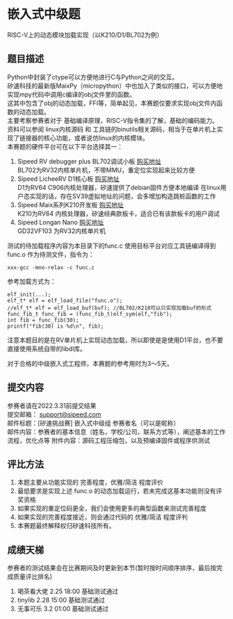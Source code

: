 # 嵌入式中级题
RISC-V上的动态模块加载实现（以K210/D1/BL702为例）

## 题目描述
Python中封装了ctype可以方便地进行C与Python之间的交互。  
矽速科技的最新版MaixPy（micropython）中也加入了类似的接口，可以方便地实现mpy代码中调用c编译的obj文件里的函数。  
这其中包含了obj的动态加载，FFI等，简单起见，本赛题仅要求实现obj文件内函数的动态加载。  
主要考察参赛者对于 基础编译原理，RISC-V指令集的了解，基础的编码能力。  
资料可以参阅 linux内核源码 和 工具链的binutils相关源码，相当于在单片机上实现了链接器的核心功能，或者说仿linux的内核模块。  
本赛题的硬件平台可在以下平台选择其一：  
1. Sipeed RV debugger plus BL702调试小板
    [购买地址](https://item.taobao.com/item.htm?id=648095486021)  
    BL702为RV32内核单片机，不带MMU，重定位实现起来比较方便
2. Sipeed LicheeRV D1核心板
    [购买地址](https://item.taobao.com/item.htm?id=660478137105)  
    D1为RV64 C906内核处理器，矽速提供了debian固件方便本地编译
    在linux用户态实现的话，存在SV39虚拟地址的问题，会多增加构造跳桩函数的工作
3. Sipeed Maix系列K210开发板
    [购买地址](https://sipeed.taobao.com/category-1425471023.htm)  
    K210为RV64 内核处理器，矽速经典款板卡，适合已有该款板卡的用户调试
4. Sipeed Longan Nano
    [购买地址](https://item.taobao.com/item.htm?id=601743142093)  
    GD32VF103 为RV32内核单片机 

测试的待加载程序内容为本目录下的func.c
使用目标平台对应工具链编译得到 func.o 作为待测文件，指令为：
```
xxx-gcc -mno-relax -c func.c
```

参考加载方式为：
```
elf_init(...);
elf_t* elf = elf_load_file("func.o"); 
//elf_t* elf = elf_load_buf(buf); //BL702/K210可以只实现加载buf的形式
func_fib_t func_fib = (func_fib_t)elf_sym(elf,"fib"); 
int fib = func_fib(30);
printf("fib(30) is %d\n", fib); 
```

注意本题目的是在RV单片机上实现动态加载，所以即使是是使用D1平台，也不要直接使用系统自带的libdl库。

对于合格的中级嵌入式工程师，本赛题的参考用时为3～5天。


## 提交内容
参赛者请在2022.3.31前提交结果  
提交邮箱： support@sipeed.com  
邮件标题：[矽速挑战赛] 嵌入式中级组 参赛者名（可以是昵称）  
邮件内容：参赛者的基本信息（姓名，学校/公司，联系方式等），阐述基本的工作流程，优化点等
附件内容：源码工程压缩包，以及预编译固件或程序供测试  

## 评比方法
1. 本题主要从功能实现的 完善程度，优雅/简洁 程度评价  
2. 最低要求是实现上述 func.o 的动态加载运行，若未完成这基本功能则没有评奖资格
3. 如果实现的重定位码更全，我们会使用更多的典型函数来测试完善程度
4. 如果实现的完善程度接近，则会通过代码的 优雅/简洁 程度评判
5. 本赛题最终解释权归矽速科技所有。

## 成绩天梯
参赛者的测试结果会在比赛期间及时更新到本节(暂时按时间顺序排序，最后按完成质量评比排名)  
1. 喝茶看大佬  2.25 18:00 基础测试通过   
2. tinylib   2.28 15:00 基础测试通过
3. 无事可乐   3.2  01:00  基础测试通过

